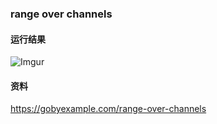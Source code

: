 ### range over channels

#### 运行结果
![Imgur](http://i.imgur.com/YJtf3Wx.png)

#### 资料
https://gobyexample.com/range-over-channels